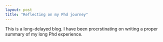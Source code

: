 ```yaml
---
layout: post
title: "Reflecting on my Phd journey"
---
```


This is a long-delayed blog. I have been procrstinating on writing a proper summary of my long Phd experience.
